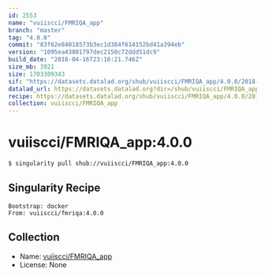 ```yaml
---
id: 2553
name: "vuiiscci/FMRIQA_app"
branch: "master"
tag: "4.0.0"
commit: "83f62e84018573b3ec1d384f614152bd41a394eb"
version: "1095ea43801797dec2158c72ddd51dc9"
build_date: "2018-04-16T23:16:21.746Z"
size_mb: 3921
size: 1703309343
sif: "https://datasets.datalad.org/shub/vuiiscci/FMRIQA_app/4.0.0/2018-04-16-83f62e84-1095ea43/1095ea43801797dec2158c72ddd51dc9.simg"
datalad_url: https://datasets.datalad.org?dir=/shub/vuiiscci/FMRIQA_app/4.0.0/2018-04-16-83f62e84-1095ea43/
recipe: https://datasets.datalad.org/shub/vuiiscci/FMRIQA_app/4.0.0/2018-04-16-83f62e84-1095ea43/Singularity
collection: vuiiscci/FMRIQA_app
---
```


# vuiiscci/FMRIQA_app:4.0.0

```bash
$ singularity pull shub://vuiiscci/FMRIQA_app:4.0.0
```

## Singularity Recipe

```singularity
Bootstrap: docker
From: vuiiscci/fmriqa:4.0.0
```

## Collection

 - Name: [vuiiscci/FMRIQA_app](https://github.com/vuiiscci/FMRIQA_app)
 - License: None

